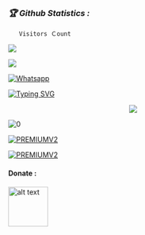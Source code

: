<h3><b><i>🏆 Github Statistics :</i></b></h3>

       Visitors Ｃount
 <img src="https://profile-counter.glitch.me/MR-X-HADI/count.svg" />
</p>

[![](https://img.shields.io/badge/Facebook-blue?logo=Facebook&logoColor=blue&labelColor=white)](https://www.facebook.com/profile.php?id=100054222010368)

[![Whatsapp](https://img.shields.io/badge/Whatsapp-Inbox-deepgreen?style=flat-square&logo=whatsapp)](https://wa.me/+6282196763398)


[![Typing SVG](https://readme-typing-svg.herokuapp.com?color=2de2df&background=DBDBDB00&lines=ᴀꜱꜱᴀʟᴀᴍᴜᴀʟɪᴋᴜᴍ-ꜱᴇʟᴀᴍᴀᴛ-ᴅᴀᴛᴀɴɢ)](https://git.io/typing-svg)


<p align="center">
<img src="https://github-readme-stats.vercel.app/api?username=MR-X-HADI&show_icons=true&theme=radical&title_color=2de2df&text_color=fff&icon_color=2de2df">

![0](https://github-readme-stats.vercel.app/api/top-langs/?username=MR-X-HADI&theme=radical&title_color=2de2df&text_color=fff)

<a href="https://github.com/MR-X-HADI/Multi-fb"><img title="PREMIUMV2" src="https://github-readme-stats.vercel.app/api/pin/?username=MR-X-HADI&repo=Multi-fb&theme=vision-friendly-dark"></a>

<a href="https://github.com/MR-X-HADI/ddos"><img title="PREMIUMV2" src="https://github-readme-stats.vercel.app/api/pin/?username=MR-X-HADI&repo=ddos&theme=vision-friendly-dark"></a>

#### Donate :

<a href="https://sociabuzz.com/123345/tribe"><img src="https://upload.wikimedia.org/wikipedia/commons/7/72/Logo_dana_blue.svg" alt="alt text" width="80" height="80"></a> &nbsp;&nbsp;
